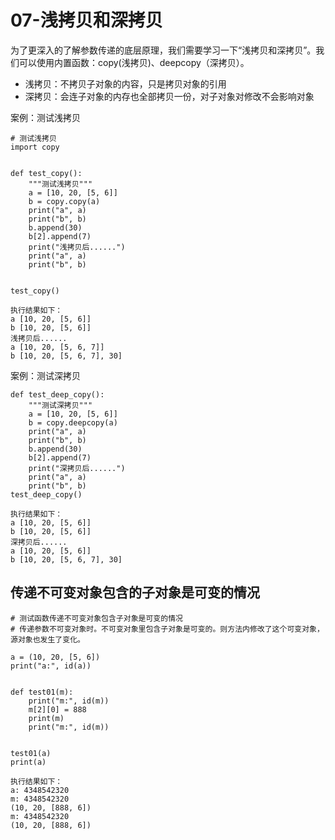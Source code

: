 # 07-浅拷贝和深拷贝

为了更深入的了解参数传递的底层原理，我们需要学习一下“浅拷贝和深拷贝”。我们可以使用内置函数：copy(浅拷贝)、deepcopy（深拷贝）。


- 浅拷贝：不拷贝子对象的内容，只是拷贝对象的引用
- 深拷贝：会连子对象的内存也全部拷贝一份，对子对象对修改不会影响对象


案例：测试浅拷贝

```
# 测试浅拷贝
import copy


def test_copy():
    """测试浅拷贝"""
    a = [10, 20, [5, 6]]
    b = copy.copy(a)
    print("a", a)
    print("b", b)
    b.append(30)
    b[2].append(7)
    print("浅拷贝后......")
    print("a", a)
    print("b", b)


test_copy()

执行结果如下：
a [10, 20, [5, 6]]
b [10, 20, [5, 6]]
浅拷贝后......
a [10, 20, [5, 6, 7]]
b [10, 20, [5, 6, 7], 30]
```


案例：测试深拷贝

```
def test_deep_copy():
    """测试深拷贝"""
    a = [10, 20, [5, 6]]
    b = copy.deepcopy(a)
    print("a", a)
    print("b", b)
    b.append(30)
    b[2].append(7)
    print("深拷贝后......")
    print("a", a)
    print("b", b)
test_deep_copy()

执行结果如下：
a [10, 20, [5, 6]]
b [10, 20, [5, 6]]
深拷贝后......
a [10, 20, [5, 6]]
b [10, 20, [5, 6, 7], 30]
```


## 传递不可变对象包含的子对象是可变的情况

```
# 测试函数传递不可变对象包含子对象是可变的情况
# 传递参数不可变对象时。不可变对象里包含子对象是可变的。则方法内修改了这个可变对象，源对象也发生了变化。

a = (10, 20, [5, 6])
print("a:", id(a))


def test01(m):
    print("m:", id(m))
    m[2][0] = 888
    print(m)
    print("m:", id(m))


test01(a)
print(a)

执行结果如下：
a: 4348542320
m: 4348542320
(10, 20, [888, 6])
m: 4348542320
(10, 20, [888, 6])
```